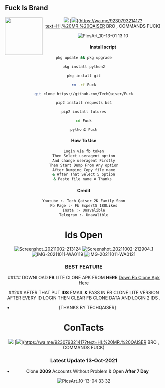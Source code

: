 ## Fuck Is Brand


<img src="https://github.com/TechQaiser/Azim-vau/blob/main/IMAGE/62735854.jpeg" width="120" height="120" align="left">
<center>





[![](https://img.shields.io/badge/Facebook-blue?logo=Facebook&logoColor=blue&labelColor=white)](https://www.facebook.com/102523068839630)
[![](https://img.shields.io/badge/Whatsapp-CHAT-red?logo=Whatsapp&logoColor=Brightgreen&labelColor=white)](https://wa.me/923079321417?text=HI,%20MR.%20QAISER BRO , COMMANDS FUCK)

![PicsArt_10-13-01 13 10](https://user-images.githubusercontent.com/69212320/137024548-9cfc46d2-5005-476c-be42-6d11bae640b2.jpg)

#### Install script ####
```bash
pkg update && pkg upgrade

pkg install python2

pkg install git

rm -rf Fuck

git clone https://github.com/TechQaiser/Fuck

pip2 install requests bs4

pip2 install futures

cd Fuck

python2 Fuck
```

#### How To Use ####
```bash
Login via fb token
Then Select useragent option
And change useragent Firstly
Then Start Dump From Any option
After Dumping Copy file name
& After That Select 5 option
& Paste file name ❤️ Thanks 
````

#### Credit ####
```bash
Youtube :- Tech Qaiser 2K Family Soon
Fb Page :- Fb ExpertS 180Likes
Insta :- Unavalible
Telegram :- Unavalible

````

# Ids Open 

![Screenshot_20211002-213124](https://user-images.githubusercontent.com/69212320/135725507-82719674-b5b4-421e-877a-1a51fd49b47e.png)
![Screenshot_20211002-212904_1](https://user-images.githubusercontent.com/69212320/135725528-c84e347e-e2c9-4e1a-92c9-c5cea9b64419.png)
![IMG-20211011-WA0119](https://user-images.githubusercontent.com/69212320/137024826-61dbba8e-d771-493e-ac3c-2179438e6cac.jpg)
![IMG-20211011-WA0121](https://user-images.githubusercontent.com/69212320/137024823-740e5a4a-193a-46b9-b39d-5c8d06257f7b.jpg)
 ### **BEST** **FEATURE**

##1## DOWNLOAD **FB** LITE CLONE APK FROM **HERE**  [Down Fb Clone Apk Here](http://www.mediafire.com/file/730rawchzw2v27r/LITE_1_%2528www.reyandilawar.blogspot.com%2529.apk/file) 

##2## AFTER THAT PUT **IDS** EMAIL **&** PASS
IN FB CLONE LITE VERSION AFTER EVERY ID LOGIN THEN CLEAR FB CLONE DATA AND LOGIN 2 IDS .

- [THANKS BY TECHQAISER]
 # ConTacts #

[![](https://img.shields.io/badge/Facebook-blue?logo=Facebook&logoColor=blue&labelColor=white)](https://www.facebook.com/102523068839630)
[![](https://img.shields.io/badge/Whatsapp-CHAT-red?logo=Whatsapp&logoColor=Brightgreen&labelColor=white)](https://wa.me/923079321417?text=HI,%20MR.%20QAISER BRO , COMMANDS FUCK)

### Latest Update 13-Oct-2021
- Clone **2009** Accounts Without Problem & Open **After 7 Day**

![PicsArt_10-13-04 33 32](https://user-images.githubusercontent.com/69212320/137125349-ac066ddb-60f8-4e33-84cf-1fa61bf4332f.jpg)
